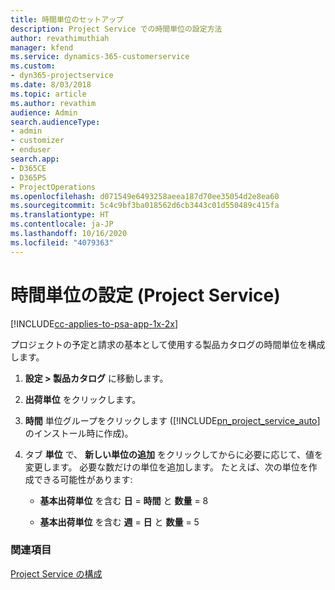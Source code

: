 ```yaml
---
title: 時間単位のセットアップ
description: Project Service での時間単位の設定方法
author: revathimuthiah
manager: kfend
ms.service: dynamics-365-customerservice
ms.custom:
- dyn365-projectservice
ms.date: 8/03/2018
ms.topic: article
ms.author: revathim
audience: Admin
search.audienceType:
- admin
- customizer
- enduser
search.app:
- D365CE
- D365PS
- ProjectOperations
ms.openlocfilehash: d071549e6493258aeea187d70ee35054d2e8ea60
ms.sourcegitcommit: 5c4c9bf3ba018562d6cb3443c01d550489c415fa
ms.translationtype: HT
ms.contentlocale: ja-JP
ms.lasthandoff: 10/16/2020
ms.locfileid: "4079363"
---
```

# <a name="set-up-time-units-project-service"></a>時間単位の設定 (Project Service)

[!INCLUDE[cc-applies-to-psa-app-1x-2x](../includes/cc-applies-to-psa-app-1x-2x.md)]

プロジェクトの予定と請求の基本として使用する製品カタログの時間単位を構成します。  
  
1. **設定 > 製品カタログ** に移動します。  
  
2. **出荷単位** をクリックします。  
  
3. **時間** 単位グループをクリックします ([!INCLUDE[pn_project_service_auto](../includes/pn-project-service-auto.md)] のインストール時に作成)。  
  
4. タブ **単位** で、 **新しい単位の追加** をクリックしてからに必要に応じて、値を変更します。 必要な数だけの単位を追加します。 たとえば、次の単位を作成できる可能性があります:  
  
   - **基本出荷単位** を含む **日** = **時間** と **数量** = 8  
  
   - **基本出荷単位** を含む **週** = **日** と **数量** = 5  
  
### <a name="see-also"></a>関連項目  
 [Project Service の構成](../psa/configure.md)
